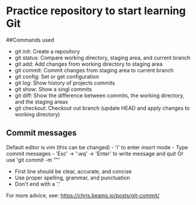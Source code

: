 # Practice repository to start learning Git

##Commands used

- git init: Create a repository
- git status: Compare working directory, staging area, and current branch
- git add: Add changes from working directory to staging area
- git commit: Commit changes from staging area to current branch
- git config: Set or get configuration
- git log: Show history of projects commits
- git show: Show a singl commits
- git diff: Show the difference between commits, the working directory, and the staging areas
- git checkout: Checkout out branch (update HEAD and apply changes to working directory)

## Commit messages

Default editor is vim (this can be changed)
	- 'i' to enter *insert* mode
	- Type commit messages
	- 'Esc' -> ':wq' -> 'Enter' to write message and quit
Or use 'git commit -m "<message>"'

- First line should be clear, accurate, and concise
- Use proper spelling, grammar, and punctuation
- Don't end with a '.'

For more advice, see: https://chris.beams.io/posts/git-commit/
